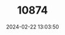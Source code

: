 ---
title: "10874"
category: "Isophya harzi"
draft: false
date: 2024-02-22 13:03:50
languages:
  English: ["Cozia Plump Bush-cricket"]
---